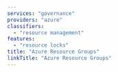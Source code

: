 ```yaml
---
services: "governance"
providers: "azure"
classifiers:
  - "resource management"
features:
  - "resource locks"
title: "Azure Resource Groups"
linkTitle: "Azure Resource Groups"
---
```


